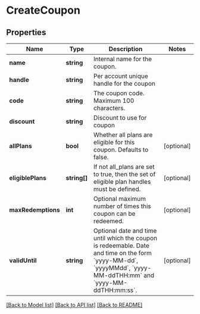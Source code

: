 # CreateCoupon

## Properties
Name | Type | Description | Notes
------------ | ------------- | ------------- | -------------
**name** | **string** | Internal name for the coupon. | 
**handle** | **string** | Per account unique handle for the coupon | 
**code** | **string** | The coupon code. Maximum 100 characters. | 
**discount** | **string** | Discount to use for coupon | 
**allPlans** | **bool** | Whether all plans are eligible for this coupon. Defaults to false. | [optional] 
**eligiblePlans** | **string[]** | If not all_plans are set to true, then the set of eligible plan handles must be defined. | [optional] 
**maxRedemptions** | **int** | Optional maximum number of times this coupon can be redeemed. | [optional] 
**validUntil** | **string** | Optional date and time until which the coupon is redeemable. Date and time on the form &#x60;yyyy-MM-dd&#x60;, &#x60;yyyyMMdd&#x60;, &#x60;yyyy-MM-ddTHH:mm&#x60; and &#x60;yyyy-MM-ddTHH:mm:ss&#x60;. | [optional] 

[[Back to Model list]](../README.md#documentation-for-models) [[Back to API list]](../README.md#documentation-for-api-endpoints) [[Back to README]](../README.md)


